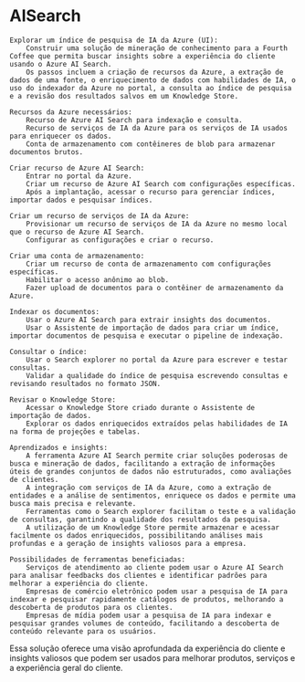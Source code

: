 # AISearch

    Explorar um índice de pesquisa de IA da Azure (UI):
        Construir uma solução de mineração de conhecimento para a Fourth Coffee que permita buscar insights sobre a experiência do cliente usando o Azure AI Search.
        Os passos incluem a criação de recursos da Azure, a extração de dados de uma fonte, o enriquecimento de dados com habilidades de IA, o uso do indexador da Azure no portal, a consulta ao índice de pesquisa e a revisão dos resultados salvos em um Knowledge Store.

    Recursos da Azure necessários:
        Recurso de Azure AI Search para indexação e consulta.
        Recurso de serviços de IA da Azure para os serviços de IA usados para enriquecer os dados.
        Conta de armazenamento com contêineres de blob para armazenar documentos brutos.

    Criar recurso de Azure AI Search:
        Entrar no portal da Azure.
        Criar um recurso de Azure AI Search com configurações específicas.
        Após a implantação, acessar o recurso para gerenciar índices, importar dados e pesquisar índices.

    Criar um recurso de serviços de IA da Azure:
        Provisionar um recurso de serviços de IA da Azure no mesmo local que o recurso de Azure AI Search.
        Configurar as configurações e criar o recurso.

    Criar uma conta de armazenamento:
        Criar um recurso de conta de armazenamento com configurações específicas.
        Habilitar o acesso anônimo ao blob.
        Fazer upload de documentos para o contêiner de armazenamento da Azure.

    Indexar os documentos:
        Usar o Azure AI Search para extrair insights dos documentos.
        Usar o Assistente de importação de dados para criar um índice, importar documentos de pesquisa e executar o pipeline de indexação.

    Consultar o índice:
        Usar o Search explorer no portal da Azure para escrever e testar consultas.
        Validar a qualidade do índice de pesquisa escrevendo consultas e revisando resultados no formato JSON.

    Revisar o Knowledge Store:
        Acessar o Knowledge Store criado durante o Assistente de importação de dados.
        Explorar os dados enriquecidos extraídos pelas habilidades de IA na forma de projeções e tabelas.

    Aprendizados e insights:
        A ferramenta Azure AI Search permite criar soluções poderosas de busca e mineração de dados, facilitando a extração de informações úteis de grandes conjuntos de dados não estruturados, como avaliações de clientes.
        A integração com serviços de IA da Azure, como a extração de entidades e a análise de sentimentos, enriquece os dados e permite uma busca mais precisa e relevante.
        Ferramentas como o Search explorer facilitam o teste e a validação de consultas, garantindo a qualidade dos resultados da pesquisa.
        A utilização de um Knowledge Store permite armazenar e acessar facilmente os dados enriquecidos, possibilitando análises mais profundas e a geração de insights valiosos para a empresa.

    Possibilidades de ferramentas beneficiadas:
        Serviços de atendimento ao cliente podem usar o Azure AI Search para analisar feedbacks dos clientes e identificar padrões para melhorar a experiência do cliente.
        Empresas de comércio eletrônico podem usar a pesquisa de IA para indexar e pesquisar rapidamente catálogos de produtos, melhorando a descoberta de produtos para os clientes.
        Empresas de mídia podem usar a pesquisa de IA para indexar e pesquisar grandes volumes de conteúdo, facilitando a descoberta de conteúdo relevante para os usuários.

Essa solução oferece uma visão aprofundada da experiência do cliente e insights valiosos que podem ser usados para melhorar produtos, serviços e a experiência geral do cliente.
